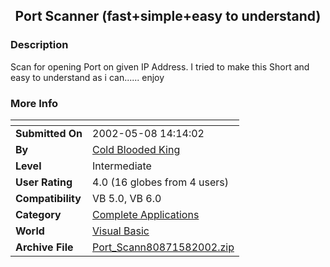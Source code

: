 ﻿<div align="center">

## Port Scanner \(fast\+simple\+easy to understand\)


</div>

### Description

Scan for opening Port on given IP Address. I tried to make this Short and easy to understand as i can...... enjoy
 
### More Info
 


<span>             |<span>
---                |---
**Submitted On**   |2002-05-08 14:14:02
**By**             |[Cold Blooded King](https://github.com/Planet-Source-Code/PSCIndex/blob/master/ByAuthor/cold-blooded-king.md)
**Level**          |Intermediate
**User Rating**    |4.0 (16 globes from 4 users)
**Compatibility**  |VB 5\.0, VB 6\.0
**Category**       |[Complete Applications](https://github.com/Planet-Source-Code/PSCIndex/blob/master/ByCategory/complete-applications__1-27.md)
**World**          |[Visual Basic](https://github.com/Planet-Source-Code/PSCIndex/blob/master/ByWorld/visual-basic.md)
**Archive File**   |[Port\_Scann80871582002\.zip](https://github.com/Planet-Source-Code/cold-blooded-king-port-scanner-fast-simple-easy-to-understand__1-34584/archive/master.zip)








